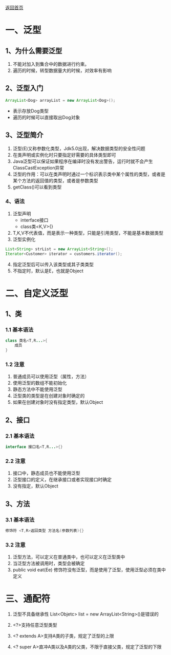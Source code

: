 <a href="/">返回首页</a>

# 一、泛型

## 1、为什么需要泛型

1. 不能对加入到集合中的数据进行约束。
2. 遍历的时候，转型数据量大的时候，对效率有影响

## 2、泛型入门

```java
ArrayList<Dog> arrayList = new ArrayList<Dog>();
```

- 表示存放Dog类型
- 遍历的时候可以直接取出Dog对象

## 3、泛型简介

1. 泛型(E)又称参数化类型，Jdk5.0出现，解决数据类型的安全性问题
2. 在类声明或实例化时只要指定好需要的具体类型即可
3. Java泛型可以保证如果程序在编译时没有发出警告，运行时就不会产生ClassCastException异常
4. 泛型的作用：可以在类声明时通过一个标识表示类中某个属性的类型，或者是某个方法的返回值的类型，或者是参数类型
5. getClass()可以看到类型

### 4、语法

1. 泛型声明
   - interface接口<T>
   - class类<K,V>{}
2. T,K,V不代表值，而是表示一种类型，只能是引用类型，不能是基本数据类型
3. 泛型实例化

```java
List<String> strList = new ArrayList<String>();
Iterator<Customer> iterator = customers.iterator();
```

4. 指定泛型后可以传入该类型或其子类类型
5. 不指定时，默认是E，也就是Object

# 二、自定义泛型

## 1、类

### 1.1 基本语法

```java
class 类名<T,R...>{
	成员
}
```

### 1.2 注意

1. 普通成员可以使用泛型（属性，方法）
2. 使用泛型的数组不能初始化
3. 静态方法中不能使用泛型
4. 泛型类的类型是在创建对象时确定的
5. 如果在创建对象时没有指定类型，默认Object

## 2、接口

### 2.1 基本语法

```java
interface 接口名<T,R...>{}
```

### 2.2 注意

1. 接口中，静态成员也不能使用泛型
2. 泛型接口的定义，在继承接口或者实现接口时确定
3. 没有指定，默认Object

## 3、方法

### 3.1 基本语法

```java
修饰符 <T,R>返回类型 方法名(参数列表){}
```

### 3.2 注意

1. 泛型方法，可以定义在普通类中，也可以定义在泛型类中
2. 当泛型方法被调用时，类型会被确定
3. public void eat(Ee) 修饰符没有泛型，而是使用了泛型，使用泛型必须在类中定义

# 三、通配符

1. 泛型不具备继承性
   List\<Objetc> list = new ArrayList\<String>()是错误的

2. \<?>支持任意泛型类型
3. \<? extends A>支持A类的子类，规定了泛型的上限
4. \<? super A>直冲A类以及A类的父类，不限于直接父类，规定了泛型的下限 